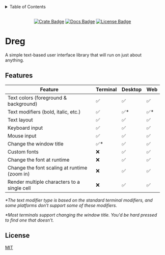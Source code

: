 <details>
<summary>Table of Contents</summary>

- [Dreg](#dreg)
  - [Features](#features)
  - [License](#license)

</details>

<!-- cargo-rdme start -->

<div align="center">

<br>[![Crate Badge]][Crate] [![Docs Badge]][Docs] [![License Badge]](./LICENSE)

</div>

# Dreg

A simple text-based user interface library that will run on just about anything.

## Features

| Feature                                      | Terminal | Desktop | Web |
|----------------------------------------------|----------|---------|-----|
| Text colors (foreground & background)        | ✅       | ✅      | ✅  |
| Text modifiers (bold, italic, etc.)          | ✅       | ✅*     | ✅* |
| Text layout                                  | ✅       | ✅      | ✅  |
| Keyboard input                               | ✅       | ✅      | ✅  |
| Mouse input                                  | ✅       | ✅      | ✅  |
| Change the window title                      | ✅*      | ✅      | ✅  |
| Custom fonts                                 | ❌       | ✅      | ✅  |
| Change the font at runtime                   | ❌       | ✅      | ✅  |
| Change the font scaling at runtime (zoom in) | ❌       | ✅      | ✅  |
| Render multiple characters to a single cell  | ❌       | ✅      | ✅  |

_*The text modifier type is based on the standard terminal modifiers, and some platforms don't support some of these modifiers._

_*Most terminals support changing the window title. You'd be hard pressed to find one that doesn't._

## License

[MIT](./LICENSE)

[Crate]: https://crates.io/crates/dreg
[Crate Badge]: https://img.shields.io/crates/v/dreg?logo=rust&style=flat-square&logoColor=E05D44&color=E05D44
[Docs Badge]: https://img.shields.io/docsrs/dreg?logo=rust&style=flat-square&logoColor=E05D44
[Docs]: https://docs.rs/dreg
[License Badge]: https://img.shields.io/crates/l/dreg?style=flat-square&color=1370D3
